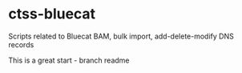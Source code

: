 # ctss-bluecat
Scripts related to Bluecat BAM, bulk import, add-delete-modify DNS records


This is a great start - branch readme

